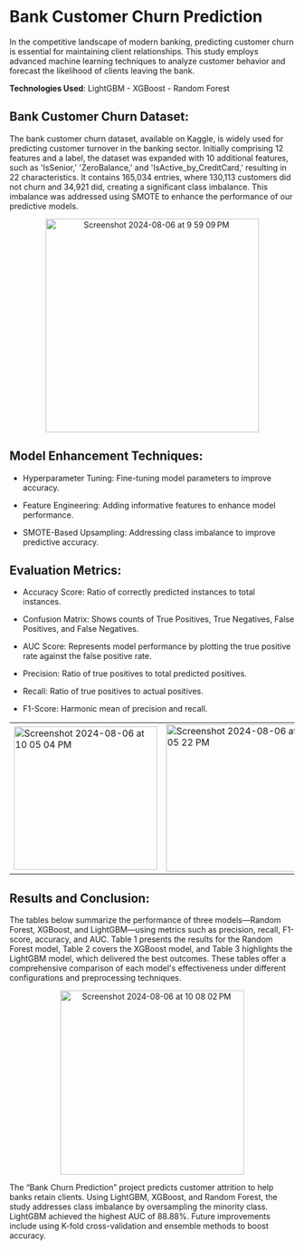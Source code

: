 # Bank Customer Churn Prediction

In the competitive landscape of modern banking, predicting customer churn is essential for maintaining client relationships. This study employs advanced machine learning techniques to analyze customer behavior and forecast the likelihood of clients leaving the bank.

**Technologies Used**: LightGBM - XGBoost - Random Forest 

## Bank Customer Churn Dataset:

The bank customer churn dataset, available on Kaggle, is widely used for predicting customer turnover in the banking sector. Initially comprising 12 features and a label, the dataset was expanded with 10 additional features, such as 'IsSenior,' 'ZeroBalance,' and 'IsActive_by_CreditCard,' resulting in 22 characteristics. It contains 165,034 entries, where 130,113 customers did not churn and 34,921 did, creating a significant class imbalance. This imbalance was addressed using SMOTE to enhance the performance of our predictive models.

<div align=center>
<img width="377" alt="Screenshot 2024-08-06 at 9 59 09 PM" src="https://github.com/user-attachments/assets/1a615d9c-4000-49b5-a26b-cb1f411b6290">
</div>

## Model Enhancement Techniques:

- Hyperparameter Tuning: Fine-tuning model parameters to improve accuracy.
  
- Feature Engineering: Adding informative features to enhance model performance.
  
- SMOTE-Based Upsampling: Addressing class imbalance to improve predictive accuracy.

## Evaluation Metrics:

- Accuracy Score: Ratio of correctly predicted instances to total instances.
  
- Confusion Matrix: Shows counts of True Positives, True Negatives, False Positives, and False Negatives.
  
- AUC Score: Represents model performance by plotting the true positive rate against the false positive rate.
  
- Precision: Ratio of true positives to total predicted positives.
  
- Recall: Ratio of true positives to actual positives.
  
- F1-Score: Harmonic mean of precision and recall.
  
<p align="center">
  <table>
    <tr>
      <td><img width="253" alt="Screenshot 2024-08-06 at 10 05 04 PM" src="https://github.com/user-attachments/assets/877fdfe0-17b8-4d9b-b1d5-b0b3f5074707"></td>
      <td><img width="260" alt="Screenshot 2024-08-06 at 10 05 22 PM" src="https://github.com/user-attachments/assets/573c1c03-a337-4fd1-8f4f-d3b680de79aa"></td>
      <td><img width="257" alt="Screenshot 2024-08-06 at 10 05 30 PM" src="https://github.com/user-attachments/assets/6509fc58-d986-4e2b-ae1d-807c7d31ca71"></td>
    </tr>
  </table>
</p>

## Results and Conclusion:

The tables below summarize the performance of three models—Random Forest, XGBoost, and LightGBM—using metrics such as precision, recall, F1-score, accuracy, and AUC. Table 1 presents the results for the Random Forest model, Table 2 covers the XGBoost model, and Table 3 highlights the LightGBM model, which delivered the best outcomes. These tables offer a comprehensive comparison of each model's effectiveness under different configurations and preprocessing techniques.

<div align=center>
<img width="325" alt="Screenshot 2024-08-06 at 10 08 02 PM" src="https://github.com/user-attachments/assets/530e5984-8651-4ace-9574-fe78777f723f">
</div>

The “Bank Churn Prediction” project predicts customer attrition to help banks retain clients. Using LightGBM, XGBoost, and Random Forest, the study addresses class imbalance by oversampling the minority class. LightGBM achieved the highest AUC of 88.88%. Future improvements include using K-fold cross-validation and ensemble methods to boost accuracy.

